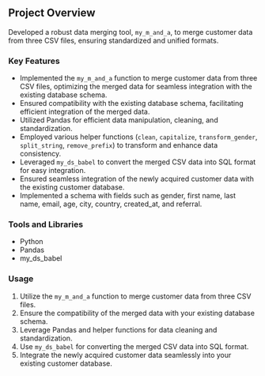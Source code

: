 ## Project Overview

Developed a robust data merging tool, `my_m_and_a`, to merge customer data from three CSV files, ensuring standardized and unified formats.

### Key Features

- Implemented the `my_m_and_a` function to merge customer data from three CSV files, optimizing the merged data for seamless integration with the existing database schema.
- Ensured compatibility with the existing database schema, facilitating efficient integration of the merged data.
- Utilized Pandas for efficient data manipulation, cleaning, and standardization.
- Employed various helper functions (`clean`, `capitalize`, `transform_gender`, `split_string`, `remove_prefix`) to transform and enhance data consistency.
- Leveraged `my_ds_babel` to convert the merged CSV data into SQL format for easy integration.
- Ensured seamless integration of the newly acquired customer data with the existing customer database.
- Implemented a schema with fields such as gender, first name, last name, email, age, city, country, created_at, and referral.

### Tools and Libraries

- Python
- Pandas
- my_ds_babel

### Usage

1. Utilize the `my_m_and_a` function to merge customer data from three CSV files.
2. Ensure the compatibility of the merged data with your existing database schema.
3. Leverage Pandas and helper functions for data cleaning and standardization.
4. Use `my_ds_babel` for converting the merged CSV data into SQL format.
5. Integrate the newly acquired customer data seamlessly into your existing customer database.

